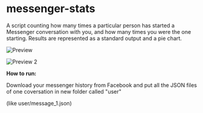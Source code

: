 # messenger-stats
A script counting how many times a particular person has started a Messenger conversation with you, and how many times you were the one starting. Results are represented as a standard output and a pie chart.


![Preview](https://i.imgur.com/gfsOAO0.png)

![Preview 2](https://i.imgur.com/pVEse49.png)


**How to run:**  

Download your messenger history from Facebook and put all the JSON files of one coversation in new folder called "user"

(like user/message_1.json)

